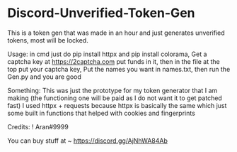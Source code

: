 # Discord-Unverified-Token-Gen
This is a token gen that was made in an hour and just generates unverified tokens, most will be locked.

Usage:
in cmd just do pip install httpx and pip install colorama,
Get a captcha key at https://2captcha.com put funds in it, then in the file at the top put your captcha key,
Put the names you want in names.txt,
then run the Gen.py and you are good

Something:
This was just the prototype for my token generator that I am making (the functioning one will be paid as I do not want it to get patched fast)
I used httpx + requests because httpx is basically the same which just some built in functions that helped with cookies and fingerprints

Credits:
! Aran#9999

You can buy stuff at 
~ https://discord.gg/AjNhWA84Ab
